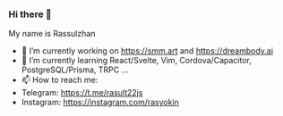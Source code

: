 ### Hi there 👋
My name is Rassulzhan

- 🔭 I’m currently working on https://smm.art and https://dreambody.ai
- 🌱 I’m currently learning React/Svelte, Vim, Cordova/Capacitor, PostgreSQL/Prisma, TRPC ... 
- 📫 How to reach me:
-   Telegram: https://t.me/rasult22js
-   Instagram: https://instagram.com/rasyokin

<!-- ![Itachi](https://media1.giphy.com/media/6IkjQmpaRwIabJ2G3C/giphy.gif) -->
<!--
**rasult22/rasult22** is a ✨ _special_ ✨ repository because its `README.md` (this file) appears on your GitHub profile.

Here are some ideas to get you started:

- 🔭 I’m currently working on ...
- 👯 I’m looking to collaborate on ...
- 🤔 I’m looking for help with ...
- 💬 Ask me about ...
- 📫 How to reach me: ...
- 😄 Pronouns: ...
- ⚡ Fun fact: ...
-->
